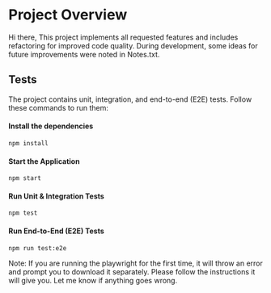 # Project Overview
Hi there,
This project implements all requested features and includes refactoring for improved code quality.
During development, some ideas for future improvements were noted in Notes.txt.
## Tests
The project contains unit, integration, and end-to-end (E2E) tests.
Follow these commands to run them:
#### Install the dependencies
```npm install```
#### Start the Application
```npm start```
#### Run Unit & Integration Tests
```npm test``` 
#### Run End-to-End (E2E) Tests 
```npm run test:e2e```

Note: If you are running the playwright for the first time, it will throw an error and prompt you to download it separately. Please follow the instructions it will give you. Let me know if anything goes wrong.
